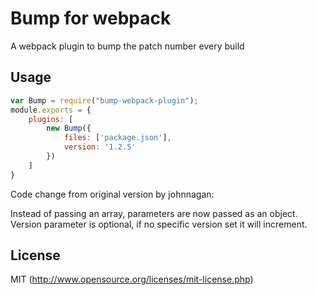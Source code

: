 # Bump for webpack
A webpack plugin to bump the patch number every build

## Usage

``` javascript
var Bump = require("bump-webpack-plugin");
module.exports = {
	plugins: [
		new Bump({
			files: ['package.json'],
            version: '1.2.5'
		})
	]
}
```

Code change from original version by johnnagan:

Instead of passing an array, parameters are now passed as an object.
Version parameter is optional, if no specific version set it will increment.

## License

MIT (http://www.opensource.org/licenses/mit-license.php)

